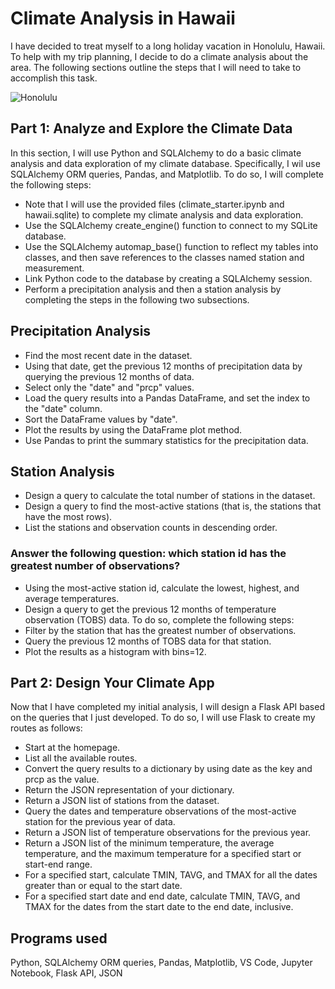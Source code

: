 # Climate Analysis in Hawaii

I have decided to treat myself to a long holiday vacation in Honolulu, Hawaii. To help with my trip planning, I decide to do a climate analysis about the area. The following sections outline the steps that I will need to take to accomplish this task.

![Honolulu](https://user-images.githubusercontent.com/100399092/227031926-77d14b0b-2d63-4093-9b1b-a79498e78128.jpg)

## Part 1: Analyze and Explore the Climate Data

In this section, I will use Python and SQLAlchemy to do a basic climate analysis and data exploration of my climate database. Specifically, I wil use SQLAlchemy ORM queries, Pandas, and Matplotlib. To do so, I will complete the following steps:

  - Note that I will use the provided files (climate_starter.ipynb and hawaii.sqlite) to complete my climate analysis and data exploration.
  - Use the SQLAlchemy create_engine() function to connect to my SQLite database.
  - Use the SQLAlchemy automap_base() function to reflect my tables into classes, and then save references to the classes named station and measurement.
  - Link Python code to the database by creating a SQLAlchemy session.
  - Perform a precipitation analysis and then a station analysis by completing the steps in the following two subsections.

## Precipitation Analysis

- Find the most recent date in the dataset.
- Using that date, get the previous 12 months of precipitation data by querying the previous 12 months of data.
- Select only the "date" and "prcp" values.
- Load the query results into a Pandas DataFrame, and set the index to the "date" column.
- Sort the DataFrame values by "date".
- Plot the results by using the DataFrame plot method.
- Use Pandas to print the summary statistics for the precipitation data.

## Station Analysis

- Design a query to calculate the total number of stations in the dataset.
- Design a query to find the most-active stations (that is, the stations that have the most rows).
- List the stations and observation counts in descending order.

### Answer the following question: which station id has the greatest number of observations?

  - Using the most-active station id, calculate the lowest, highest, and average temperatures.
  - Design a query to get the previous 12 months of temperature observation (TOBS) data. To do so, complete the following steps:
  - Filter by the station that has the greatest number of observations.
  - Query the previous 12 months of TOBS data for that station.
  - Plot the results as a histogram with bins=12.

## Part 2: Design Your Climate App
Now that I have completed my initial analysis, I will design a Flask API based on the queries that I just developed. To do so, I will use Flask to create my routes as follows:

  - Start at the homepage.
  - List all the available routes.
  - Convert the query results to a dictionary by using date as the key and prcp as the value.
  - Return the JSON representation of your dictionary.
  - Return a JSON list of stations from the dataset.
  - Query the dates and temperature observations of the most-active station for the previous year of data.
  - Return a JSON list of temperature observations for the previous year.
  - Return a JSON list of the minimum temperature, the average temperature, and the maximum temperature for a specified start or start-end range.
  - For a specified start, calculate TMIN, TAVG, and TMAX for all the dates greater than or equal to the start date.
  - For a specified start date and end date, calculate TMIN, TAVG, and TMAX for the dates from the start date to the end date, inclusive.
   
## Programs used
Python, SQLAlchemy ORM queries, Pandas, Matplotlib, VS Code, Jupyter Notebook, Flask API, JSON
